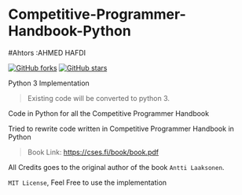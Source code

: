 # Competitive-Programmer-Handbook-Python
#Ahtors :AHMED HAFDI

[![GitHub forks](https://img.shields.io/github/forks/abhishekgahlot/competitive-programmer-handbook-python?style=social)](https://github.com/abhishekgahlot/competitive-programmer-handbook-python/network) [![GitHub stars](https://img.shields.io/github/stars/abhishekgahlot/competitive-programmer-handbook-python?style=social)](https://github.com/abhishekgahlot/competitive-programmer-handbook-python/stargazers) 

Python 3 Implementation

>Existing code will be converted to python 3.

Code in Python for all the Competitive Programmer Handbook

Tried to rewrite code written in Competitive Programmer Handbook in Python

>Book Link: https://cses.fi/book/book.pdf

All Credits goes to the original author of the book `Antti Laaksonen`.

`MIT License`, Feel Free to use the implementation

